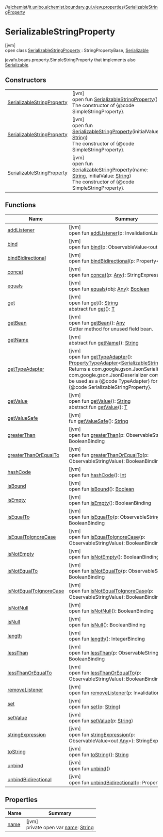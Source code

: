 //[alchemist](../../../index.md)/[it.unibo.alchemist.boundary.gui.view.properties](../index.md)/[SerializableStringProperty](index.md)

# SerializableStringProperty

[jvm]\
open class [SerializableStringProperty](index.md) : StringPropertyBase, [Serializable](https://docs.oracle.com/javase/8/docs/api/java/io/Serializable.html)

javafx.beans.property.SimpleStringProperty that implements also [Serializable](https://docs.oracle.com/javase/8/docs/api/java/io/Serializable.html).

## Constructors

| | |
|---|---|
| [SerializableStringProperty](-serializable-string-property.md) | [jvm]<br>open fun [SerializableStringProperty](-serializable-string-property.md)()<br>The constructor of {@code SimpleStringProperty}. |
| [SerializableStringProperty](-serializable-string-property.md) | [jvm]<br>open fun [SerializableStringProperty](-serializable-string-property.md)(initialValue: [String](https://docs.oracle.com/javase/8/docs/api/java/lang/String.html))<br>The constructor of {@code SimpleStringProperty}. |
| [SerializableStringProperty](-serializable-string-property.md) | [jvm]<br>open fun [SerializableStringProperty](-serializable-string-property.md)(name: [String](https://docs.oracle.com/javase/8/docs/api/java/lang/String.html), initialValue: [String](https://docs.oracle.com/javase/8/docs/api/java/lang/String.html))<br>The constructor of {@code SimpleStringProperty}. |

## Functions

| Name | Summary |
|---|---|
| [addListener](index.md#-741023232%2FFunctions%2F-267951372) | [jvm]<br>open fun [addListener](index.md#-741023232%2FFunctions%2F-267951372)(p: InvalidationListener) |
| [bind](index.md#1367372508%2FFunctions%2F-267951372) | [jvm]<br>open fun [bind](index.md#1367372508%2FFunctions%2F-267951372)(p: ObservableValue<out [String](https://docs.oracle.com/javase/8/docs/api/java/lang/String.html)>) |
| [bindBidirectional](index.md#-253756859%2FFunctions%2F-267951372) | [jvm]<br>open fun [bindBidirectional](index.md#-253756859%2FFunctions%2F-267951372)(p: Property<[String](https://docs.oracle.com/javase/8/docs/api/java/lang/String.html)>) |
| [concat](index.md#1381068703%2FFunctions%2F-267951372) | [jvm]<br>open fun [concat](index.md#1381068703%2FFunctions%2F-267951372)(p: [Any](https://kotlinlang.org/api/latest/jvm/stdlib/kotlin/-any/index.html)): StringExpression |
| [equals](equals.md) | [jvm]<br>open fun [equals](equals.md)(obj: [Any](https://kotlinlang.org/api/latest/jvm/stdlib/kotlin/-any/index.html)): [Boolean](https://kotlinlang.org/api/latest/jvm/stdlib/kotlin/-boolean/index.html) |
| [get](index.md#-1896285590%2FFunctions%2F-267951372) | [jvm]<br>open fun [get](index.md#-1896285590%2FFunctions%2F-267951372)(): [String](https://docs.oracle.com/javase/8/docs/api/java/lang/String.html)<br>abstract fun [get](index.md#-692577270%2FFunctions%2F-267951372)(): [T](../../it.unibo.alchemist.boundary.monitor/-f-x-step-monitor/index.md) |
| [getBean](get-bean.md) | [jvm]<br>open fun [getBean](get-bean.md)(): [Any](https://kotlinlang.org/api/latest/jvm/stdlib/kotlin/-any/index.html)<br>Getter method for unused field bean. |
| [getName](../-serializable-enum-property/index.md#-1148459777%2FFunctions%2F-267951372) | [jvm]<br>abstract fun [getName](../-serializable-enum-property/index.md#-1148459777%2FFunctions%2F-267951372)(): [String](https://docs.oracle.com/javase/8/docs/api/java/lang/String.html) |
| [getTypeAdapter](get-type-adapter.md) | [jvm]<br>open fun [getTypeAdapter](get-type-adapter.md)(): [PropertyTypeAdapter](../-property-type-adapter/index.md)<[SerializableStringProperty](index.md)><br>Returns a com.google.gson.JsonSerializer and com.google.gson.JsonDeserializer combo class to be used as a {@code TypeAdapter} for this {@code SerializableStringProperty}. |
| [getValue](index.md#-584588405%2FFunctions%2F-267951372) | [jvm]<br>open fun [getValue](index.md#-584588405%2FFunctions%2F-267951372)(): [String](https://docs.oracle.com/javase/8/docs/api/java/lang/String.html)<br>abstract fun [getValue](../-serializable-boolean-property/index.md#414617374%2FFunctions%2F-267951372)(): [T](../../it.unibo.alchemist.boundary.monitor/-f-x-step-monitor/index.md) |
| [getValueSafe](index.md#1835836798%2FFunctions%2F-267951372) | [jvm]<br>fun [getValueSafe](index.md#1835836798%2FFunctions%2F-267951372)(): [String](https://docs.oracle.com/javase/8/docs/api/java/lang/String.html) |
| [greaterThan](index.md#351412510%2FFunctions%2F-267951372) | [jvm]<br>open fun [greaterThan](index.md#351412510%2FFunctions%2F-267951372)(p: ObservableStringValue): BooleanBinding |
| [greaterThanOrEqualTo](index.md#923048218%2FFunctions%2F-267951372) | [jvm]<br>open fun [greaterThanOrEqualTo](index.md#923048218%2FFunctions%2F-267951372)(p: ObservableStringValue): BooleanBinding |
| [hashCode](hash-code.md) | [jvm]<br>open fun [hashCode](hash-code.md)(): [Int](https://kotlinlang.org/api/latest/jvm/stdlib/kotlin/-int/index.html) |
| [isBound](index.md#1110173580%2FFunctions%2F-267951372) | [jvm]<br>open fun [isBound](index.md#1110173580%2FFunctions%2F-267951372)(): [Boolean](https://kotlinlang.org/api/latest/jvm/stdlib/kotlin/-boolean/index.html) |
| [isEmpty](index.md#-1787983215%2FFunctions%2F-267951372) | [jvm]<br>open fun [isEmpty](index.md#-1787983215%2FFunctions%2F-267951372)(): BooleanBinding |
| [isEqualTo](index.md#623749268%2FFunctions%2F-267951372) | [jvm]<br>open fun [isEqualTo](index.md#623749268%2FFunctions%2F-267951372)(p: ObservableStringValue): BooleanBinding |
| [isEqualToIgnoreCase](index.md#1467134482%2FFunctions%2F-267951372) | [jvm]<br>open fun [isEqualToIgnoreCase](index.md#1467134482%2FFunctions%2F-267951372)(p: ObservableStringValue): BooleanBinding |
| [isNotEmpty](index.md#1746828194%2FFunctions%2F-267951372) | [jvm]<br>open fun [isNotEmpty](index.md#1746828194%2FFunctions%2F-267951372)(): BooleanBinding |
| [isNotEqualTo](index.md#1853469797%2FFunctions%2F-267951372) | [jvm]<br>open fun [isNotEqualTo](index.md#1853469797%2FFunctions%2F-267951372)(p: ObservableStringValue): BooleanBinding |
| [isNotEqualToIgnoreCase](index.md#-735908701%2FFunctions%2F-267951372) | [jvm]<br>open fun [isNotEqualToIgnoreCase](index.md#-735908701%2FFunctions%2F-267951372)(p: ObservableStringValue): BooleanBinding |
| [isNotNull](index.md#243776836%2FFunctions%2F-267951372) | [jvm]<br>open fun [isNotNull](index.md#243776836%2FFunctions%2F-267951372)(): BooleanBinding |
| [isNull](index.md#-424438667%2FFunctions%2F-267951372) | [jvm]<br>open fun [isNull](index.md#-424438667%2FFunctions%2F-267951372)(): BooleanBinding |
| [length](index.md#-575804160%2FFunctions%2F-267951372) | [jvm]<br>open fun [length](index.md#-575804160%2FFunctions%2F-267951372)(): IntegerBinding |
| [lessThan](index.md#1905668049%2FFunctions%2F-267951372) | [jvm]<br>open fun [lessThan](index.md#1905668049%2FFunctions%2F-267951372)(p: ObservableStringValue): BooleanBinding |
| [lessThanOrEqualTo](index.md#-1502977081%2FFunctions%2F-267951372) | [jvm]<br>open fun [lessThanOrEqualTo](index.md#-1502977081%2FFunctions%2F-267951372)(p: ObservableStringValue): BooleanBinding |
| [removeListener](index.md#1142681545%2FFunctions%2F-267951372) | [jvm]<br>open fun [removeListener](index.md#1142681545%2FFunctions%2F-267951372)(p: InvalidationListener) |
| [set](index.md#412778713%2FFunctions%2F-267951372) | [jvm]<br>open fun [set](index.md#412778713%2FFunctions%2F-267951372)(p: [String](https://docs.oracle.com/javase/8/docs/api/java/lang/String.html)) |
| [setValue](index.md#-1882089003%2FFunctions%2F-267951372) | [jvm]<br>open fun [setValue](index.md#-1882089003%2FFunctions%2F-267951372)(p: [String](https://docs.oracle.com/javase/8/docs/api/java/lang/String.html)) |
| [stringExpression](index.md#510976662%2FFunctions%2F-267951372) | [jvm]<br>open fun [stringExpression](index.md#510976662%2FFunctions%2F-267951372)(p: ObservableValue<out [Any](https://kotlinlang.org/api/latest/jvm/stdlib/kotlin/-any/index.html)>): StringExpression |
| [toString](index.md#100326254%2FFunctions%2F-267951372) | [jvm]<br>open fun [toString](index.md#100326254%2FFunctions%2F-267951372)(): [String](https://docs.oracle.com/javase/8/docs/api/java/lang/String.html) |
| [unbind](index.md#-1625174524%2FFunctions%2F-267951372) | [jvm]<br>open fun [unbind](index.md#-1625174524%2FFunctions%2F-267951372)() |
| [unbindBidirectional](index.md#1978273438%2FFunctions%2F-267951372) | [jvm]<br>open fun [unbindBidirectional](index.md#1978273438%2FFunctions%2F-267951372)(p: Property<[String](https://docs.oracle.com/javase/8/docs/api/java/lang/String.html)>) |

## Properties

| Name | Summary |
|---|---|
| [name](name.md) | [jvm]<br>private open var [name](name.md): [String](https://docs.oracle.com/javase/8/docs/api/java/lang/String.html) |
